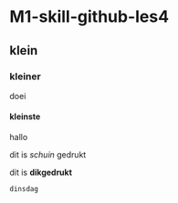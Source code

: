 # M1-skill-github-les4

## klein

### kleiner
doei
#### kleinste
hallo

dit is *schuin* gedrukt

dit is **dikgedrukt**

```dinsdag```

<img>